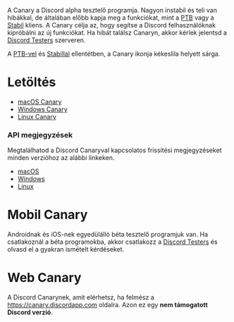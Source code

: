 <!-- TITLE:Discord Canary -->

A Canary a Discord alpha tesztelő programja. Nagyon instabil és teli van hibákkal, de általában előbb kapja meg a funkciókat, mint a [PTB](/ptb) vagy a [Stabil](/stable) kliens. A Canary célja az, hogy segítse a Discord felhasználóknak kipróbálni az új funkciókat. Ha hibát találsz Canaryn, akkor kérlek jelentsd a [Discord Testers](http://discord.gg/discord-testers) szerveren.

A [PTB-vel](/ptb) és [Stabillal](/stable) ellentétben, a Canary ikonja kékeslila helyett sárga.

# Letöltés
* [macOS Canary](https://discordapp.com/api/download/canary?platform=osx)
* [Windows Canary](https://discordapp.com/api/download/canary?platform=win)
* [Linux Canary](https://discordapp.com/api/download/canary?platform=linux)
### API megjegyzések
Megtalálhatod a Discord Canaryval kapcsolatos frissítési megjegyzéseket minden verzióhoz az alábbi linkeken.
* [macOS](https://discordapp.com/api/canary/updates?platform=osx)
* [Windows](https://discordapp.com/api/canary/updates?platform=win)
* [Linux](https://discordapp.com/api/canary/updates?platform=linux)
# Mobil Canary
Androidnak és iOS-nek egyedülálló béta tesztelő programjuk van. Ha csatlakoznál a béta programokba, akkor csatlakozz a [Discord Testers](http://discord.gg/discord-testers) és olvasd el a gyakran ismételt kérdéseket.

# Web Canary
A Discord Canarynek, amit elérhetsz, ha felmész a https://canary.discordapp.com oldalra. Azon ez egy **nem támogatott Discord verzió**.